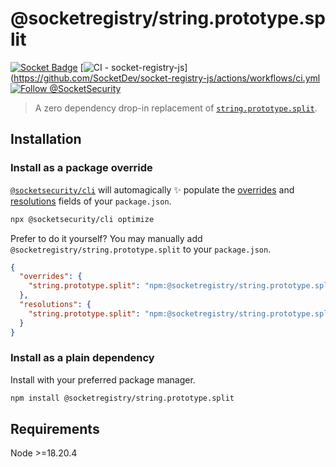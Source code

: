 # @socketregistry/string.prototype.split

[![Socket Badge](https://socket.dev/api/badge/npm/package/@socketregistry/string.prototype.split)](https://socket.dev/npm/package/@socketregistry/string.prototype.split)
[![CI - socket-registry-js](https://github.com/SocketDev/socket-registry-js/actions/workflows/ci.yml/badge.svg)](https://github.com/SocketDev/socket-registry-js/actions/workflows/ci.yml
[![Follow @SocketSecurity](https://img.shields.io/twitter/follow/SocketSecurity?style=social)](https://twitter.com/SocketSecurity)

> A zero dependency drop-in replacement of
> [`string.prototype.split`](https://www.npmjs.com/package/string.prototype.split).

## Installation

### Install as a package override

[`@socketsecurity/cli`](https://www.npmjs.com/package/@socketsecurity/cli) will
automagically :sparkles: populate the
[overrides](https://docs.npmjs.com/cli/v9/configuring-npm/package-json#overrides)
and [resolutions](https://yarnpkg.com/configuration/manifest#resolutions) fields
of your `package.json`.

```sh
npx @socketsecurity/cli optimize
```

Prefer to do it yourself? You may manually add
`@socketregistry/string.prototype.split` to your `package.json`.

```json
{
  "overrides": {
    "string.prototype.split": "npm:@socketregistry/string.prototype.split@^1"
  },
  "resolutions": {
    "string.prototype.split": "npm:@socketregistry/string.prototype.split@^1"
  }
}
```

### Install as a plain dependency

Install with your preferred package manager.

```sh
npm install @socketregistry/string.prototype.split
```

## Requirements

Node &gt;=18.20.4
